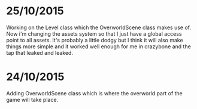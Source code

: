 # 25/10/2015
Working on the Level class which the OverworldScene class makes use of. Now i'm changing
the assets system so that I just have a global access point to all assets. It's probably
a little dodgy but I think it will also make things more simple and it worked well enough
for me in crazybone and the tap that leaked and leaked.

# 24/10/2015
Adding OverworldScene class which is where the overworld part of the game will
take place.
